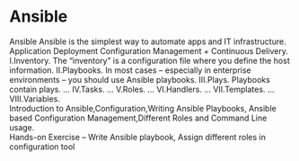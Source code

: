 # Ansible
Ansible  Ansible is the simplest way to automate apps and IT infrastructure. Application Deployment Configuration Management + Continuous Delivery.
I.Inventory. The “inventory” is a configuration file where you define the host information. 
II.Playbooks. In most cases – especially in enterprise environments – you should use Ansible playbooks. 
III.Plays. Playbooks contain plays. … 
IV.Tasks. … 
V.Roles. … 
VI.Handlers. … 
VII.Templates. …
VIII.Variables.  
Introduction to Ansible,Configuration,Writing Ansible Playbooks, Ansible based Configuration Management,Different Roles and Command Line usage.  
Hands-on Exercise – Write Ansible playbook, Assign different roles in configuration tool
